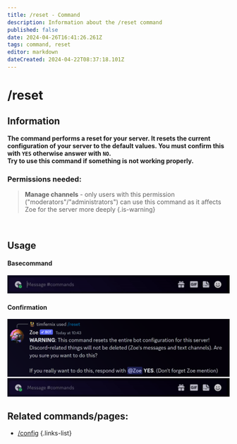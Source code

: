 ```yaml
---
title: /reset - Command
description: Information about the /reset command
published: false
date: 2024-04-26T16:41:26.261Z
tags: command, reset
editor: markdown
dateCreated: 2024-04-22T08:37:18.101Z
---
```


# /reset
## Information
**The command performs a reset for your server. It resets the current configuration of your server to the default values.
You must confirm this with `YES` otherwise answer with `NO`. <br>
Try to use this command if something is not working properly.**
<br>

### Permissions needed:
>**Manage channels** - only users with this permission ("moderators"/"administrators") can use this command as it affects Zoe for the server more deeply {.is-warning}

<br>

## Usage
#### Basecommand
![](/en_/en_reset_command.gif)
 <br>
 
#### Confirmation
![](/en_/en_reset_command_3.png)
![](/en_/en_reset_command_2.gif)
<br>
 
## Related commands/pages:

- [/config](/en/commands/administrative/config/)
{.links-list}